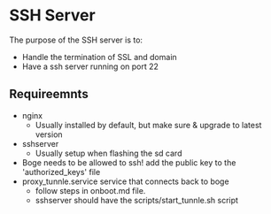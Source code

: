 # SSH Server

The purpose of the SSH server is to:

- Handle the termination of SSL and domain
- Have a ssh server running on port 22

## Requireemnts

- nginx
    - Usually installed by default, but make sure & upgrade to latest version
- sshserver
    - Usually setup when flashing the sd card
- Boge needs to be allowed to ssh!
    add the public key to the 'authorized_keys' file
- proxy_tunnle.service service that connects back to boge
    - follow steps in onboot.md file.
    - sshserver should have the scripts/start_tunnle.sh script
    
